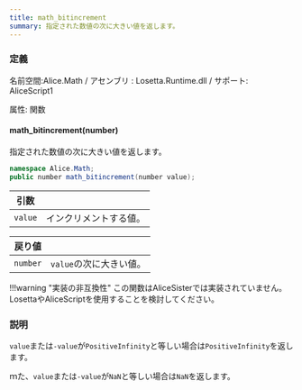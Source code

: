 ```yaml
---
title: math_bitincrement
summary: 指定された数値の次に大きい値を返します。
---
```


### 定義
名前空間:Alice.Math / アセンブリ : Losetta.Runtime.dll / サポート: AliceScript1

属性: 関数

#### math_bitincrement(number)

指定された数値の次に大きい値を返します。

```cs title="AliceScript"
namespace Alice.Math;
public number math_bitincrement(number value);
```

|引数| |
|-|-|
|`value`|インクリメントする値。|

|戻り値| |
|-|-|
|`number`|`value`の次に大きい値。|

!!!warning "実装の非互換性"
    この関数はAliceSisterでは実装されていません。LosettaやAliceScriptを使用することを検討してください。

### 説明
`value`または`-value`が`PositiveInfinity`と等しい場合は`PositiveInfinity`を返します。

ｍた、`value`または`-value`が`NaN`と等しい場合は`NaN`を返します。